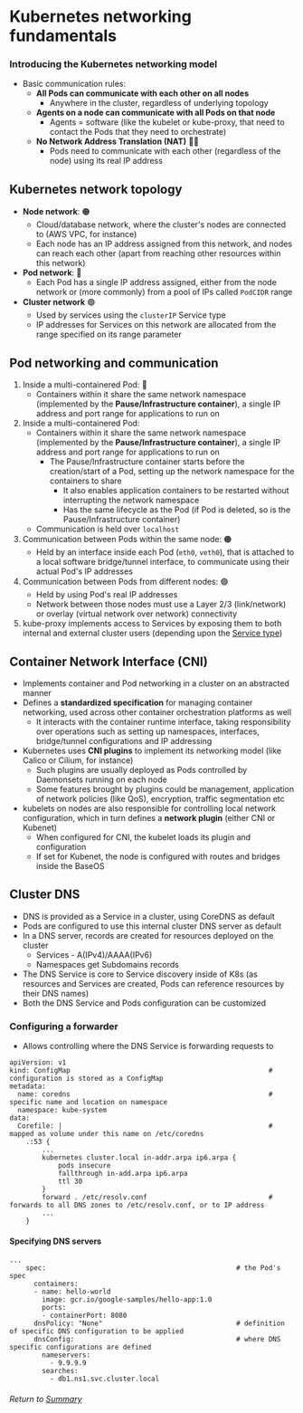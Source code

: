 # Kubernetes networking fundamentals

### Introducing the Kubernetes networking model
- Basic communication rules:
    - **All Pods can communicate with each other on all nodes**
        - Anywhere in the cluster, regardless of underlying topology
    - **Agents on a node can communicate with all Pods on that node**
        - Agents = software (like the kubelet or kube-proxy, that need to contact the Pods that they need to orchestrate)
    - **No Network Address Translation (NAT)** 🚫🛜
        - Pods need to communicate with each other (regardless of the node) using its real IP address

## Kubernetes network topology
- **Node network**: 🟠
    - Cloud/database network, where the cluster's nodes are connected to (AWS VPC, for instance)
    - Each node has an IP address assigned from this network, and nodes can reach each other (apart from reaching other resources within this network)
- **Pod network**: 🔵
    - Each Pod has a single IP address assigned, either from the node network or (more commonly) from a pool of IPs called `PodCIDR` range
- **Cluster network** 🟢
    - Used by services using the `clusterIP` Service type
    - IP addresses for Services on this network are allocated from the range specified on its range parameter

## Pod networking and communication
1. Inside a multi-containered Pod: 🔵
    - Containers within it share the same network namespace (implemented by the **Pause/Infrastructure container**), a single IP address and port range for applications to run on
1. Inside a multi-containered Pod:
    - Containers within it share the same network namespace (implemented by the **Pause/Infrastructure container**), a single IP address and port range for applications to run on
        - The Pause/Infrastructure container starts before the creation/start of a Pod, setting up the network namespace for the containers to share
            - It also enables application containers to be restarted without interrupting the network namespace
            - Has the same lifecycle as the Pod (if Pod is deleted, so is the Pause/Infrastructure container)
    - Communication is held over `localhost`
2. Communication between Pods within the same node: 🟠
    - Held by an interface inside each Pod (`eth0`, `veth0`), that is attached to a local software bridge/tunnel interface, to communicate using their actual Pod's IP addresses
3. Communication between Pods from different nodes: 🟢
    - Held by using Pod's real IP addresses
    - Network between those nodes must use a Layer 2/3 (link/network) or overlay (virtual network over network) connectivity
4. kube-proxy implements access to Services by exposing them to both internal and external cluster users (depending upon the [Service type](../02services/01understandingServices.md#service-types))

## Container Network Interface (CNI)
- Implements container and Pod networking in a cluster on an abstracted manner
- Defines a **standardized specification** for managing container networking, used across other container orchestration platforms as well
    - It interacts with the container runtime interface, taking responsibility over operations such as setting up namespaces, interfaces, bridge/tunnel configurations and IP addressing
- Kubernetes uses **CNI plugins** to implement its networking model (like Calico or Cilium, for instance)
    - Such plugins are usually deployed as Pods controlled by Daemonsets running on each node
    - Some features brought by plugins could be management, application of network policies (like QoS), encryption, traffic segmentation etc
- kubelets on nodes are also responsible for controlling local network configuration, which in turn defines a **network plugin** (either CNI or Kubenet)
    - When configured for CNI, the kubelet loads its plugin and configuration
    - If set for Kubenet, the node is configured with routes and bridges inside the BaseOS

## Cluster DNS
- DNS is provided as a Service in a cluster, using CoreDNS as default
- Pods are configured to use this internal cluster DNS server as default
- In a DNS server, records are created for resources deployed on the cluster
    - Services - A(IPv4)/AAAA(IPv6)
    - Namespaces get Subdomains records
- The DNS Service is core to Service discovery inside of K8s (as resources and Services are created, Pods can reference resources by their DNS names)
- Both the DNS Service and Pods configuration can be customized

### Configuring a forwarder
- Allows controlling where the DNS Service is forwarding requests to
```
apiVersion: v1
kind: ConfigMap                                                 # configuration is stored as a ConfigMap
metadata:
  name: coredns                                                 # specific name and location on namespace
  namespace: kube-system
data:                                                               
  Corefile: |                                                   # mapped as volume under this name on /etc/coredns
    .:53 {
        ...
        kubernetes cluster.local in-addr.arpa ip6.arpa {
            pods insecure
            fallthrough in-add.arpa ip6.arpa
            ttl 30
        }
        forward . /etc/resolv.conf                              # forwards to all DNS zones to /etc/resolv.conf, or to IP address
        ...
    }
```

#### Specifying DNS servers
```
...
    spec:                                               # the Pod's spec
      containers:
      - name: hello-world
        image: gcr.io/google-samples/hello-app:1.0
        ports:
        - containerPort: 8080
      dnsPolicy: "None"                                 # definition of specific DNS configuration to be applied
      dnsConfig:                                        # where DNS specific configurations are defined
        nameservers:
          - 9.9.9.9
        searches:
          - db1.ns1.svc.cluster.local
```

###### Return to [Summary](README.md)
